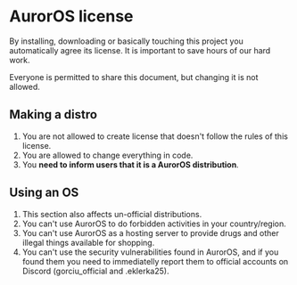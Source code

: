 # AurorOS license

By installing, downloading or basically touching this project you automatically agree its license. It is important to save hours of our hard work.

Everyone is permitted to share this document, but changing it is not allowed.

## Making a distro

1. You are not allowed to create license that doesn't follow the rules of this license.
2. You are allowed to change everything in code.
3. You **need to inform users that it is a AurorOS distribution**.

## Using an OS

1. This section also affects un-official distributions.
2. You can't use AurorOS to do forbidden activities in your country/region.
3. You can't use AurorOS as a hosting server to provide drugs and other illegal things available for shopping.
4. You can't use the security vulnerabilities found in AurorOS, and if you found them you need to immediatelly report them to official accounts on Discord (gorciu_official and .eklerka25).